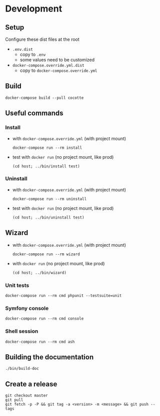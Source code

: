 # Development

## Setup
Configure these dist files at the root
* `.env.dist` 
	* copy to `.env`
	* some values need to be customized
* `docker-compose.override.yml.dist`
	* copy to `docker-compose.override.yml`

## Build
```
docker-compose build --pull cocotte
```

## Useful commands
### Install
* with `docker-compose.override.yml` (with project mount)
	```
	docker-compose run --rm install
	```
* test with `docker run` (no project mount, like prod)
	```
	(cd host; ../bin/install test)
	```
### Uninstall
* with `docker-compose.override.yml` (with project mount)
	```
	docker-compose run --rm uninstall
	```
* test with `docker run` (no project mount, like prod)
	```
	(cd host; ../bin/uninstall test)
	```
## Wizard
* with `docker-compose.override.yml` (with project mount)
	```
	docker-compose run --rm wizard
	```
* with `docker run` (no project mount, like prod)
	```
	(cd host; ../bin/wizard)
	```
### Unit tests
```
docker-compose run --rm cmd phpunit --testsuite=unit 
```
### Symfony console
```
docker-compose run --rm cmd console
```
### Shell session
```
docker-compose run --rm cmd ash
```
## Building the documentation
```
./bin/build-doc
```
## Create a release

```
git checkout master
git pull
git fetch -p -P && git tag -a <version> -m <message> && git push --tags
```
